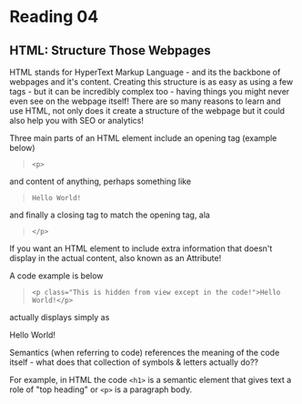 # Reading 04

## HTML: Structure Those Webpages

HTML stands for HyperText Markup Language - and its the backbone of webpages and it's content. Creating this structure is as easy as using a few tags - but it can be incredibly complex too - having things you might never even see on the webpage itself! There are so many reasons to learn and use HTML, not only does it create a structure of the webpage but it could also help you with SEO or analytics!

Three main parts of an HTML element include an opening tag (example below)
> `<p>`

and content of anything, perhaps something like
> `Hello World!`

and finally a closing tag to match the opening tag, ala
> `</p>` 

If you want an HTML element to include extra information that doesn't display in the actual content, also known as an Attribute! 

A code example is below
> `<p class="This is hidden from view except in the code!">Hello World!</p>`

actually displays simply as

<p class="This is hidden from view except in the code!">Hello World!</p>

Semantics (when referring to code) references the meaning of the code itself - what does that collection of symbols & letters actually do?? 

For example, in HTML
the code `<h1>` is a semantic element that gives text a role of "top heading" or `<p>` is a paragraph body.